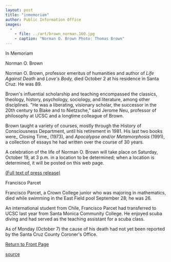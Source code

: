 ```yaml
---
layout: post
title: "inmemoriam"
author: Public Information Office
images:
  -
    - file: ../art/brown_norman.160.jpg
    - caption: "Norman O. Brown Photo: Thomas Brown"
---
```


In Memoriam

Norman O. Brown

Norman O. Brown, professor emeritus of humanities and author of _Life Against Death_ and _Love's Body,_ died October 2 at his residence in Santa Cruz. He was 89.

Brown's influential scholarship and teaching encompassed the classics, theology, history, psychology, sociology, and literature, among other disciplines. "He was a liberating, visionary scholar, the successor in the 20th century to Blake and to Nietzsche," said Jerome Neu, professor of philosophy at UCSC and a longtime colleague of Brown.  

Brown taught a variety of courses, mostly through the History of Consciousness Department, until his retirement in 1981. His last two books were_ Closing Time_ (1973), and _Apocalypse and/or Metamorphosis_ (1991), a collection of essays he had written over the course of 30 years.

A celebration of the life of Norman O. Brown will take place on Saturday, October 19, at 3 p.m. in a location to be determined; when a location is determined, it will be posted on this web page.  

[(Full text of press release)][1]

Francisco Parcet  

Francisco Parcet, a Crown College junior who was majoring in mathematics, died while swimming in the East Field pool September 28; he was 26.  
  
An international student from Chile, Francisco Parcet had transferred to UCSC last year from Santa Monica Community College. He enjoyed scuba diving and had served as the teaching assistant for a scuba class.

As of Monday (October 7) the cause of his death had not yet been reported by the Santa Cruz County Coroner's Office.

[Return to Front Page][2]

[1]: http://www.ucsc.edu/news_events/press_releases/text.asp?pid=211
[2]: http://currents.ucsc.edu/

[source](http://www1.ucsc.edu/currents/02-03/10-07/inmemoriam.html "Permalink to inmemoriam")
